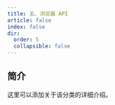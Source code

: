 ```yaml
---
title: 五、浏览器 API
article: false
index: false
dir:
  order: 5
  collapsible: false
---
```


## 简介

这里可以添加关于该分类的详细介绍。
